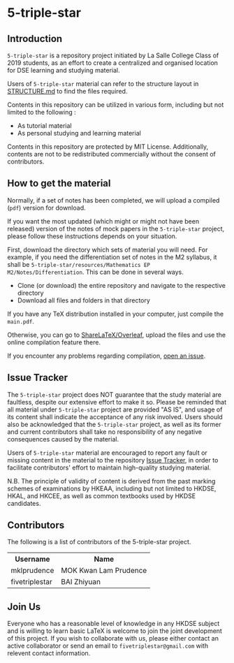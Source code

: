 # 5-triple-star

## Introduction

<p><code>5-triple-star</code> is a repository project initiated by La Salle College Class of 2019 students, as an effort to create a centralized and organised location for DSE learning and studying material. </p>

<p>Users of <code>5-triple-star</code> material can refer to the structure layout in <a href="https://github.com/mklprudence/5-triple-star/blob/master/STRUCTURE.md">STRUCTURE.md</a> to find the files required. </p>

<p>Contents in this repository can be utilized in various form, including but not limited to the following : </p>

- As tutorial material
- As personal studying and learning material

<p>Contents in this repository are protected by MIT License. Additionally, contents are not to be redistributed commercially without the consent of contributors.

## How to get the material

<p>Normally, if a set of notes has been completed, we will upload a compiled (<code>pdf</code>) version for download.</p>

<p>If you want the most updated (which might or might not have been released) version of the notes of mock papers in the <code>5-triple-star</code> project, please follow these instructions depends on your situation.</p>

<p>First, download the directory which sets of material you will need. For example, if you need the differentiation set of notes in the M2 syllabus, it shall be <code>5-triple-star/resources/Mathematics EP M2/Notes/Differentiation</code>. This can be done in several ways.</p>

- Clone (or download) the entire repository and navigate to the respective directory
- Download all files and folders in that directory

<p>If you have any TeX distribution installed in your computer, just compile the <code>main.pdf</code>.</p>

<p>Otherwise, you can go to <a href=https://www.overleaf.com/>ShareLaTeX/Overleaf</a>, upload the files and use the online compilation feature there.</p>

<p>If you encounter any problems regarding compilation, <a href="https://github.com/mklprudence/5-triple-star/issues">open an issue</a>.</p>

## Issue Tracker

<p>The <code>5-triple-star</code> project does NOT guarantee that the study material are faultless, despite our extensive effort to make it so. Please be reminded that all material under <code>5-triple-star</code> project are provided "AS IS", and usage of its content shall indicate the acceptance of any risk involved. Users should also be acknowledged that the <code>5-triple-star</code> project, as well as its former and current contributors shall take no responsibility of any negative consequences caused by the material. </p>

<p>Users of <code>5-triple-star</code> material are encouraged to report any fault or missing content in the material to the repository <a href="https://github.com/mklprudence/5-triple-star/issues">Issue Tracker</a>, in order to facilitate contributors' effort to maintain high-quality studying material. </p>

<p>N.B. The principle of validity of content is derived from the past marking schemes of examinations by HKEAA, including but not limited to HKDSE, HKAL, and HKCEE, as well as common textbooks used by HKDSE candidates. </p>

## Contributors
<p>The following is a list of contributors of the 5-triple-star project. </p>

<table>
    <tr>
        <th>Username</th>
        <th>Name</th>
    </tr>
    <tr>
        <td>mklprudence</td>
        <td>MOK Kwan Lam Prudence</td>
    </tr>
    <tr>
        <td>fivetriplestar</td>
        <td>BAI Zhiyuan</td>
    </tr>
</table>

## Join Us

<p>Everyone who has a reasonable level of knowledge in any HKDSE subject and is willing to learn basic LaTeX is welcome to join the joint development of this project. If you wish to collaborate with us, please either contact an active collaborator or send an email to <code>fivetriplestar@gmail.com</code> with relevent contact information. </p>

